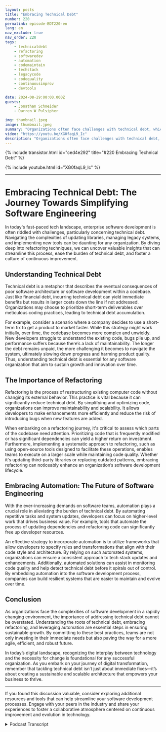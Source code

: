 ```yaml
---
layout: posts
title: "Embracing Technical Debt"
number: 220
permalink: episode-EDT220-en
lang: en
nav_exclude: true
nav_order: 220
tags:
    - technicaldebt
    - refactoring
    - softwaredev
    - automation
    - codemaintain
    - techstack
    - legacycode
    - codequality
    - continuousimprov
    - devtools

date: 2024-08-29:00:00.000Z
guests:
    - Jonathan Schneider
    - Darren W Pulsipher

img: thumbnail.jpeg
image: thumbnail.jpeg
summary: "Organizations often face challenges with technical debt, which can slow down the development process and get development teams stuck in a tangle of code updates, API changes, and third-party dependencies. In this episode, Darren interviews Jonathan Schneider, CEO of Moderene, about his approach to embracing technical debt and how to manage it effectively."
video: "https://youtu.be/XG0faqL9_Ic"
description: "Organizations often face challenges with technical debt, which can slow down the development process and get development teams stuck in a tangle of code updates, API changes, and third-party dependencies. In this episode, Darren interviews Jonathan Schneider, CEO of Moderene, about his approach to embracing technical debt and how to manage it effectively."
---
```


<div>
{% include transistor.html id="ced4e292" title="#220 Embracing Technical Debt" %}

{% include youtube.html id="XG0faqL9_Ic" %}
</div>

---

# Embracing Technical Debt: The Journey Towards Simplifying Software Engineering

In today's fast-paced tech landscape, enterprise software development is often riddled with challenges, particularly concerning technical debt. Navigating the complexities of updating libraries, managing legacy systems, and implementing new tools can be daunting for any organization. By diving deep into refactoring techniques, we can uncover valuable insights that can streamline this process, ease the burden of technical debt, and foster a culture of continuous improvement.

## Understanding Technical Debt

Technical debt is a metaphor that describes the eventual consequences of poor software architecture or software development within a codebase. Just like financial debt, incurring technical debt can yield immediate benefits but results in larger costs down the line if not addressed. Organizations may choose to prioritize short-term deliverables over meticulous coding practices, leading to technical debt accumulation. 

For example, consider a scenario where a company decides to use a short-term fix to get a product to market faster. While this strategy might work initially, over time, the codebase becomes more complex and unwieldy. New developers struggle to understand the existing code, bugs pile up, and performance suffers because there’s a lack of maintainability. The longer the debt remains unpaid, the more challenging it becomes to navigate the system, ultimately slowing down progress and harming product quality. Thus, understanding technical debt is essential for any software organization that aim to sustain growth and innovation over time.

## The Importance of Refactoring 

Refactoring is the process of restructuring existing computer code without changing its external behavior. This practice is vital because it can significantly reduce technical debt. By simplifying and optimizing code, organizations can improve maintainability and scalability. It allows developers to make enhancements more efficiently and reduce the risk of introducing bugs when new features are added. 

When embarking on a refactoring journey, it's critical to assess which parts of the codebase need attention. Prioritizing code that is frequently modified or has significant dependencies can yield a higher return on investment. Furthermore, implementing a systematic approach to refactoring, such as using open-source tools designed to facilitate these operations, enables teams to execute on a larger scale while maintaining code quality. Whether it's updating third-party libraries or replacing outdated patterns, embracing refactoring can noticeably enhance an organization’s software development lifecycle.

## Embracing Automation: The Future of Software Engineering  

With the ever-increasing demands on software teams, automation plays a crucial role in alleviating the burden of technical debt. By automating repetitive tasks and system updates, developers can focus on higher-level work that drives business value. For example, tools that automate the process of updating dependencies and refactoring code can significantly free up developer resources. 

An effective strategy to incorporate automation is to utilize frameworks that allow developers to specify rules and transformations that align with their code style and architecture. By relying on such automated systems, organizations can ensure a consistent approach to tech stack updates and enhancements. Additionally, automated solutions can assist in monitoring code quality and help detect technical debt before it spirals out of control. By embedding automation into the software development process, companies can build resilient systems that are easier to maintain and evolve over time.

## Conclusion

As organizations face the complexities of software development in a rapidly changing environment, the importance of addressing technical debt cannot be overstated. Understanding the roots of technical debt, embracing refactoring, and leveraging automation are essential steps in ensuring sustainable growth. By committing to these best practices, teams are not only investing in their immediate needs but also paving the way for a more agile, efficient, and robust future.

In today’s digital landscape, recognizing the interplay between technology and the necessity for change is foundational for any successful organization. As you embark on your journey of digital transformation, remember that tackling technical debt isn’t just about immediate fixes—it’s about creating a sustainable and scalable architecture that empowers your business to thrive.

---

If you found this discussion valuable, consider exploring additional resources and tools that can help streamline your software development processes. Engage with your peers in the industry and share your experiences to foster a collaborative atmosphere centered on continuous improvement and evolution in technology.



<details>
<summary> Podcast Transcript </summary>

<p></p>

</details>
